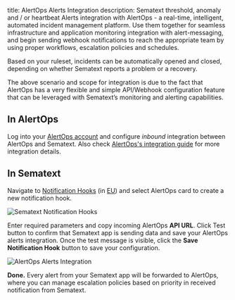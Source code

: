 title: AlertOps Alerts Integration
description: Sematext threshold, anomaly and / or heartbeat Alerts integration with AlertOps - a real-time, intelligent, automated incident management platform. Use them together for seamless infrastructure and application monitoring integration with alert-messaging, and begin sending webhook notifications to reach the appropriate team by using proper workflows, escalation policies and schedules. 

Based on your ruleset, incidents can be automatically opened and closed, depending on whether Sematext reports a problem or a recovery. 

The above scenario and scope for integration is due to the fact that AlertOps has a very flexible and simple API/Webhook configuration feature that can be leveraged with Sematext’s monitoring and alerting capabilities.

## **In AlertOps**

Log into your [AlertOps account](https://alertops.com/) and configure *inbound* integration between AlertOps and Sematext. Also check [AlertOps's integration guide](https://help.alertops.com/en/articles/5554660-sematext) for more integration details.


## **In Sematext**

Navigate to [Notification Hooks](https://apps.sematext.com/ui/hooks/create) (in [EU](https://apps.eu.sematext.com/ui/hooks/create)) and select AlertOps card to create a new notification hook.

![Sematext Notification Hooks](https://sematext.com/docs/images/integrations/sematext-notification-hooks.png "Sematext Notification Hook")

Enter required parameters and copy incoming AlertOps **API URL**. Click Test button to confirm that Sematext app is sending data and save your AlertOps alerts integration.
Once the test message is visible, click the **Save Notification Hook** button to save your configuration. 

![AlertOps Alerts Integration](https://sematext.com/docs/images/integrations/alertops-integration.png "AlertOps Integration")

**Done.** Every alert from your Sematext app will be forwarded to AlertOps,
where you can manage escalation policies based on priority in received notification from Sematext.
